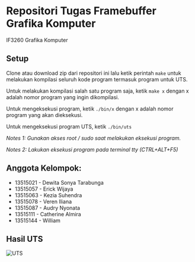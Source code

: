 # Repositori Tugas Framebuffer Grafika Komputer
IF3260 Grafika Komputer

## Setup
Clone atau download zip dari repositori ini lalu ketik perintah ```make``` untuk melakukan kompilasi seluruh kode program termasuk program untuk UTS. 

Untuk melakukan kompilasi salah satu program saja, ketik ```make x``` dengan x adalah nomor program yang ingin dikompilasi. 

Untuk mengeksekusi program, ketik ```./bin/x``` dengan x adalah nomor program yang akan dieksekusi.

Untuk mengeksekusi program UTS, ketik ```./bin/uts```

*Notes 1: Gunakan akses root / sudo saat melakukan eksekusi program.*

*Notes 2: Lakukan eksekusi program pada terminal tty (CTRL+ALT+F5)*

## Anggota Kelompok:
* 13515021 - Dewita Sonya Tarabunga
* 13515057 - Erick Wijaya
* 13515063 - Kezia Suhendra
* 13515078 - Veren Iliana
* 13515087 - Audry Nyonata
* 13515111 - Catherine Almira
* 13515144 - William

## Hasil UTS
![UTS](img/Framebuffer.gif)
